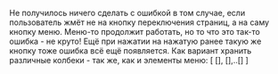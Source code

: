 Не получилось ничего сделать с ошибкой в том случае, если пользователь жмёт не на кнопку переключения страниц, а на саму кнопку меню. Меню-то продолжит работать, но то что это так-то ошибка - не круто!
Ещё при нажатии на нажатую ранее такую же кнопку тоже ошибка всё ещё появляется.
Как вариант хранить различные колбеки - так же, как и элементы меню: [ [], [],..[] ] 
